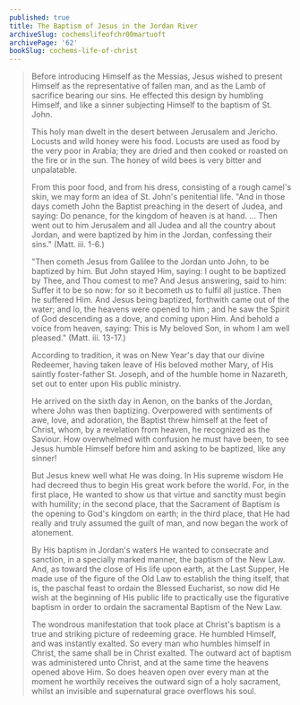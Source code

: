 ```yaml
---
published: true
title: The Baptism of Jesus in the Jordan River
archiveSlug: cochemslifeofchr00martuoft
archivePage: '62'
bookSlug: cochems-life-of-christ
---
```


> Before introducing Himself as the Messias, Jesus wished to present Himself as the representative of fallen man, and as the Lamb of sacrifice bearing our sins. He effected this design by humbling Himself, and like a sinner subjecting Himself to the baptism of St. John.
>
> This holy man dwelt in the desert between Jerusalem and Jericho. Locusts and wild honey were his food. Locusts are used as food by the very poor in Arabia; they are dried and then cooked or roasted on the fire or in the sun. The honey of wild bees is very bitter and unpalatable.
>
> From this poor food, and from his dress, consisting of a rough camel's skin, we may form an idea of St. John's penitential life. "And in those days cometh John the Baptist preaching in the desert of Judea, and saying: Do penance, for the kingdom of heaven is at hand. … Then went out to him Jerusalem and all Judea and all the country about Jordan, and were baptized by him in the Jordan, confessing their sins." (Matt. iii. 1-6.)
>
> "Then cometh Jesus from Galilee to the Jordan unto John, to be baptized by him. But John stayed Him, saying: I ought to be baptized by Thee, and Thou comest to me? And Jesus answering, said to him: Suffer it to be so now: for so it becometh us to fulfil all justice. Then he suffered Him. And Jesus being baptized, forthwith came out of the water; and lo, the heavens were opened to him ; and he saw the Spirit of God descending as a dove, and coming upon Him. And behold a voice from heaven, saying: This is My beloved Son, in whom I am well pleased." (Matt. iii. 13-17.)
>
> According to tradition, it was on New Year's day that our divine Redeemer, having taken leave of His beloved mother Mary, of His saintly foster-father St. Joseph, and of the humble home in Nazareth, set out to enter upon His public ministry.
>
> He arrived on the sixth day in Aenon, on the banks of the Jordan, where John was then baptizing. Overpowered with sentiments of awe, love, and adoration, the Baptist threw himself at the feet of Christ, whom, by a revelation from heaven, he recognized as the Saviour. How overwhelmed with confusion he must have been, to see Jesus humble Himself before him and asking to be baptized, like any sinner!
>
> But Jesus knew well what He was doing. In His supreme wisdom He had decreed thus to begin His great work before the world. For, in the first place, He wanted to show us that virtue and sanctity must begin with humility; in the second place, that the Sacrament of Baptism is the opening to God's kingdom on earth; in the third place, that He had really and truly assumed the guilt of man, and now began the work of atonement.
>
> By His baptism in Jordan's waters He wanted to consecrate and sanction, in a specially marked manner, the baptism of the New Law. And, as toward the close of His life upon earth, at the Last Supper, He made use of the figure of the Old Law to establish the thing itself, that is, the paschal feast to ordain the Blessed Eucharist, so now did He wish at the beginning of His public life to practically use the figurative baptism in order to ordain the sacramental Baptism of the New Law.
>
> The wondrous manifestation that took place at Christ's baptism is a true and striking picture of redeeming grace. He humbled Himself, and was instantly exalted. So every man who humbles himself in Christ, the same shall be in Christ exalted. The outward act of baptism was administered unto Christ, and at the same time the heavens opened above Him. So does heaven open over every man at the moment he worthily receives the outward sign of a holy sacrament, whilst an invisible and supernatural grace overflows his soul.
